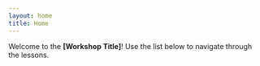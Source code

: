```yaml
---
layout: home
title: Home
---
```


Welcome to the **[Workshop Title]**! Use the list below to navigate through the lessons.

<!-- You can add additional intro or learning objectives here if desired -->
